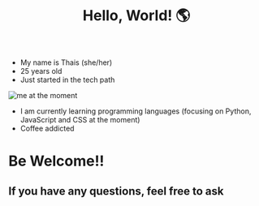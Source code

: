 <!DOCTYPE html>
<html>
  <head>
    <meta charset="utf-8">
  </head>
  <body>
    <header><h1> Hello, World! 🌎</h1></header>
    <ul>
      <li>My name is Thais (she/her)</li>
      <li>25 years old</li>
      <li>Just started in the tech path</li>
    </ul>
    <img src="https://external-content.duckduckgo.com/iu/?u=https%3A%2F%2Fcdn.mangobaaz.com%2Fwp-content%2Fuploads%2F2017%2F11%2Fgiphy-4.gif" alt="me at the moment">
    <ul>
      <li>I am currently learning programming languages (focusing on Python, JavaScript and CSS at the moment)</li>
      <li>Coffee addicted</li>
    </ul>
    <p><h1>Be Welcome!!</p></h1>
    <p><h2>If you have any questions, feel free to ask</p></h2>
  </body>
</html>

